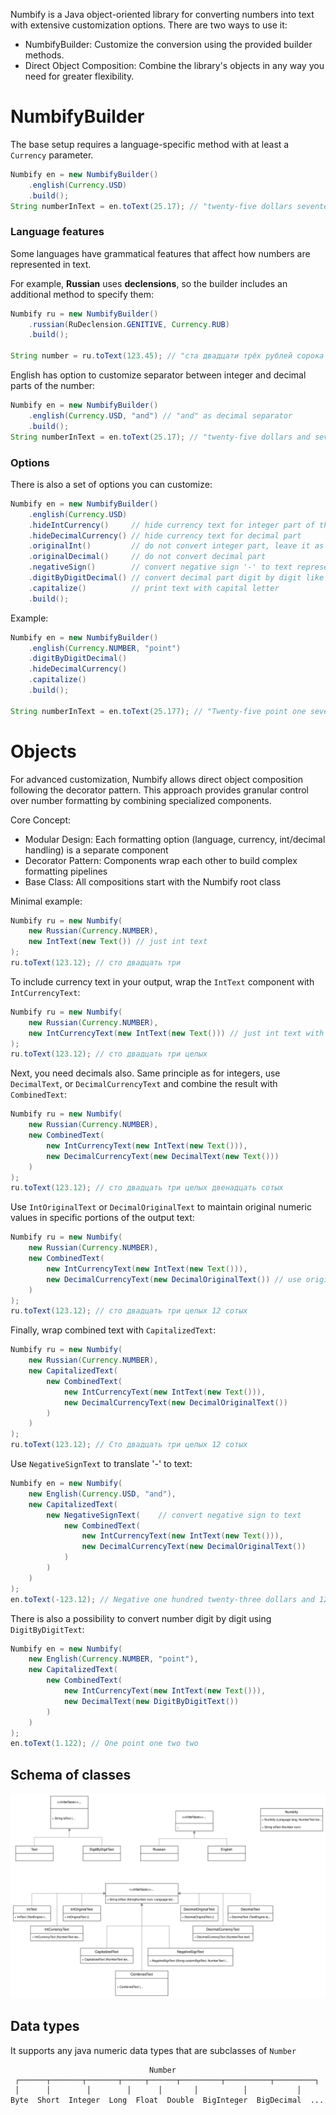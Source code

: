 Numbify is a Java object-oriented library for converting numbers into text with extensive customization options. 
There are two ways to use it:
* NumbifyBuilder: Customize the conversion using the provided builder methods.
* Direct Object Composition: Combine the library's objects in any way you need for greater flexibility.

# NumbifyBuilder
The base setup requires a language-specific method with at least a `Currency` parameter.
```java
Numbify en = new NumbifyBuilder()
    .english(Currency.USD)
    .build();
String numberInText = en.toText(25.17); // "twenty-five dollars seventeen cents"
```

### Language features
Some languages have grammatical features that affect how numbers are represented in text.

For example, **Russian** uses **declensions**, so the builder includes an additional method to specify them:
```java
Numbify ru = new NumbifyBuilder()
    .russian(RuDeclension.GENITIVE, Currency.RUB)
    .build();

String number = ru.toText(123.45); // "ста двадцати трёх рублей сорока пяти копеек"
```

English has option to customize separator between integer and decimal parts of the number:
```java
Numbify en = new NumbifyBuilder()
    .english(Currency.USD, "and") // "and" as decimal separator
    .build();
String numberInText = en.toText(25.17); // "twenty-five dollars and seventeen cents"
```

### Options
There is also a set of options you can customize:
```java
Numbify en = new NumbifyBuilder()
    .english(Currency.USD)
    .hideIntCurrency()     // hide currency text for integer part of the number
    .hideDecimalCurrency() // hide currency text for decimal part
    .originalInt()         // do not convert integer part, leave it as number
    .originalDecimal()     // do not convert decimal part
    .negativeSign()        // convert negative sign '-' to text representation
    .digitByDigitDecimal() // convert decimal part digit by digit like 1.25 -> "one point two five"
    .capitalize()          // print text with capital letter
    .build();
```
Example:
```java
Numbify en = new NumbifyBuilder()
    .english(Currency.NUMBER, "point")
    .digitByDigitDecimal()
    .hideDecimalCurrency()
    .capitalize()
    .build();

String numberInText = en.toText(25.177); // "Twenty-five point one seven seven"
```

# Objects
For advanced customization, Numbify allows direct object composition following the decorator pattern. 
This approach provides granular control over number formatting by combining specialized components.

Core Concept:
* Modular Design: Each formatting option (language, currency, int/decimal handling) is a separate component
* Decorator Pattern: Components wrap each other to build complex formatting pipelines
* Base Class: All compositions start with the Numbify root class

Minimal example:
```java
Numbify ru = new Numbify(
    new Russian(Currency.NUMBER),
    new IntText(new Text()) // just int text
);
ru.toText(123.12); // сто двадцать три
```
To include currency text in your output, wrap the `IntText` component with `IntCurrencyText`:
```java
Numbify ru = new Numbify(
    new Russian(Currency.NUMBER),
    new IntCurrencyText(new IntText(new Text())) // just int text with currency
);
ru.toText(123.12); // сто двадцать три целых
```
Next, you need decimals also. Same principle as for integers, use `DecimalText`, or `DecimalCurrencyText`
and combine the result with `CombinedText`:
```java
Numbify ru = new Numbify(
    new Russian(Currency.NUMBER),
    new CombinedText(
        new IntCurrencyText(new IntText(new Text())),
        new DecimalCurrencyText(new DecimalText(new Text()))
    )
);
ru.toText(123.12); // сто двадцать три целых двенадцать сотых
```
Use `IntOriginalText` or `DecimalOriginalText` to maintain original numeric values in specific portions of the output text:
```java
Numbify ru = new Numbify(
    new Russian(Currency.NUMBER),
    new CombinedText(
        new IntCurrencyText(new IntText(new Text())),
        new DecimalCurrencyText(new DecimalOriginalText()) // use original decimal
    )
);
ru.toText(123.12); // сто двадцать три целых 12 сотых
```
Finally, wrap combined text with `CapitalizedText`:
```java
Numbify ru = new Numbify(
    new Russian(Currency.NUMBER),
    new CapitalizedText(
        new CombinedText(
            new IntCurrencyText(new IntText(new Text())),
            new DecimalCurrencyText(new DecimalOriginalText())
        )
    )
);
ru.toText(123.12); // Сто двадцать три целых 12 сотых
```
Use `NegativeSignText` to translate '-' to text:
```java
Numbify en = new Numbify(
    new English(Currency.USD, "and"),
    new CapitalizedText(
        new NegativeSignText(    // convert negative sign to text
            new CombinedText(
                new IntCurrencyText(new IntText(new Text())),
                new DecimalCurrencyText(new DecimalOriginalText())
            )
        )
    )
);
en.toText(-123.12); // Negative one hundred twenty-three dollars and 12 cents
```
There is also a possibility to convert number digit by digit using `DigitByDigitText`:
```java
Numbify en = new Numbify(
    new English(Currency.NUMBER, "point"),
    new CapitalizedText(
        new CombinedText(
            new IntCurrencyText(new IntText(new Text())),
            new DecimalText(new DigitByDigitText())
        )
    )
);
en.toText(1.122); // One point one two two
```
## Schema of classes
![Numbify.drawio.svg](Numbify.drawio.svg)


## Data types
It supports any java numeric data types that are subclasses of `Number`
```
                               Number
 ┌──────┬───────┬───────┬─────┬──────┬─────────┬──────────┬─────────┐
 │      │        │        │      │       │          │           │
Byte  Short  Integer  Long  Float  Double  BigInteger  BigDecimal  ...
```

